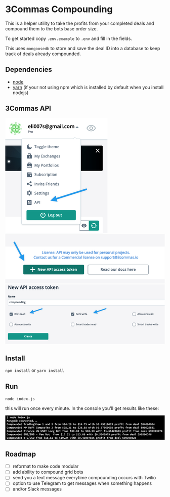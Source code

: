 # 3Commas Compounding

This is a helper utility to take the profits from your completed deals and compound them to the bots base order size.

To get started copy `.env.example` to `.env` and fill in the fields.

This uses `mongoosedb` to store and save the deal ID into a database to keep track of deals already compounded. 

## Dependencies
- [node](https://nodejs.org)
- [yarn](https://yarnpkg.com/) (if your not using npm which is installed by default when you install nodejs)

## 3Commas API
![create an API key in 3Commas](https://github.com/eli007s/3commas-compounding/blob/main/img/step1.png?raw=true)
![create an API key in 3Commas](https://github.com/eli007s/3commas-compounding/blob/main/img/step2.png?raw=true)
![create an API key in 3Commas](https://github.com/eli007s/3commas-compounding/blob/main/img/step3.png?raw=true)

## Install
`npm install` or `yarn install`

## Run
`node index.js`

this will run once every minute. In the console you'll get results like these:

![API output](https://github.com/eli007s/3commas-compounding/blob/main/img/results.png?raw=true)

## Roadmap
- [ ] reformat to make code modular
- [ ] add ability to compound grid bots
- [ ] send you a text message everytime compounding occurs with Twilio
- [ ] option to use Telegram to get messages when something happens
- [ ] and/or Slack messages
